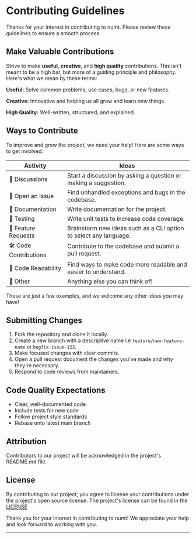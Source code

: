 # Contributing Guidelines

Thanks for your interest in contributing to numt. Please review these guidelines to ensure a smooth process.

## Make Valuable Contributions

Strive to make **useful**, **creative**, and **high quality** contributions. This isn't meant to be a high bar, but more of a guiding principle and philosophy. Here's what we mean by these terms:

**Useful:** Solve common problems, use cases, bugs, or new features.

**Creative:** Innovative and helping us all grow and learn new things.

**High Quality:** Well-written, structured, and explained.

## Ways to Contribute

To improve and grow the project, we need your help! Here are some ways to get involved:

| Activity | Ideas |
| -------- | ----- |
| 👋 Discussions | Start a discussion by asking a question or making a suggestion. |
| 🐛 Open an Issue | Find unhandled exceptions and bugs in the codebase. |
| 📄 Documentation | Write documentation for the project. |
| 🧪 Testing | Write unit tests to increase code coverage. |
| 🧩 Feature Requests | Brainstorm new ideas such as a CLI option to select any language. |
| 🛠️ Code Contributions | Contribute to the codebase and submit a pull request. |
| 🔢 Code Readability | Find ways to make code more readable and easier to understand. |
| 🤔 Other | Anything else you can think of! |

These are just a few examples, and we welcome any other ideas you may have!

## Submitting Changes

1. Fork the repository and clone it locally.
2. Create a new branch with a descriptive name i.e <code>feature/new-feature-name</code> or <code>bugfix-issue-123</code>.
3. Make focused changes with clear commits.
4. Open a pull request document the changes you've made and why they're necessary.
5. Respond to code reviews from maintainers.

## Code Quality Expectations

- Clear, well-documented code
- Include tests for new code
- Follow project style standards
- Rebase onto latest main branch

## Attribution

Contributors to our project will be acknowledged in the project's README.md file.

## License

By contributing to our project, you agree to license your contributions under the project's open source license. The project's license can be found in the [LICENSE](https://github.com/ajithvcoder/numt/blob/main/LICENSE)

Thank you for your interest in contributing to numt! We appreciate your help and look forward to working with you.

---
